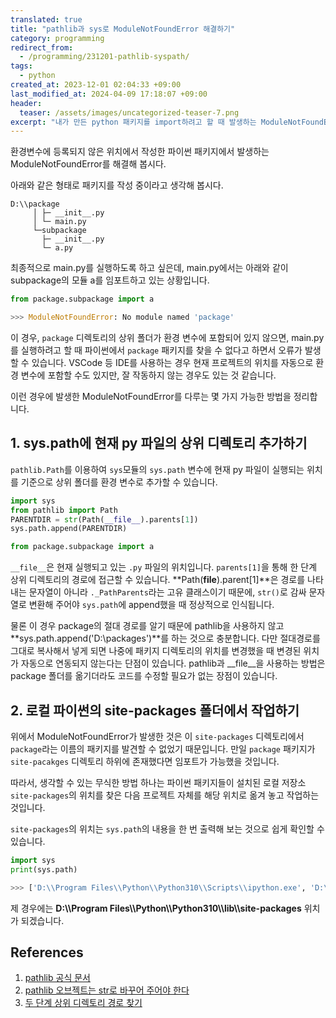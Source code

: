 ```yaml
---
translated: true
title: "pathlib과 sys로 ModuleNotFoundError 해결하기"
category: programming
redirect_from:
  - /programming/231201-pathlib-syspath/
tags:
  - python
created_at: 2023-12-01 02:04:33 +09:00
last_modified_at: 2024-04-09 17:18:07 +09:00
header:
  teaser: /assets/images/uncategorized-teaser-7.png
excerpt: "내가 만든 python 패키지를 import하려고 할 때 발생하는 ModuleNotFoundError 해결하기"
---
```


환경변수에 등록되지 않은 위치에서 작성한 파이썬 패키지에서 발생하는 ModuleNotFoundError를 해결해 봅시다.

아래와 같은 형태로 패키지를 작성 중이라고 생각해 봅시다.

```
D:\\package
     │ ├─ __init__.py
     │ └─ main.py
     └─subpackage
       ├─ __init__.py
       └─ a.py
```

최종적으로 main.py를 실행하도록 하고 싶은데, main.py에서는 아래와 같이 subpackage의 모듈 a를 임포트하고 있는 상황입니다.

```python
from package.subpackage import a

>>> ModuleNotFoundError: No module named 'package'
```

이 경우, `package` 디렉토리의 상위 폴더가 환경 변수에 포함되어 있지 않으면, main.py를 실행하려고 할 때 파이썬에서 `package` 패키지를 찾을 수 없다고 하면서 오류가 발생할 수 있습니다. VSCode 등 IDE를 사용하는 경우 현재 프로젝트의 위치를 자동으로 환경 변수에 포함할 수도 있지만, 잘 작동하지 않는 경우도 있는 것 같습니다.

이런 경우에 발생한 ModuleNotFoundError를 다루는 몇 가지 가능한 방법을 정리합니다. 

## 1. sys.path에 현재 py 파일의 상위 디렉토리 추가하기

`pathlib.Path`를 이용하여 `sys`모듈의 `sys.path` 변수에 현재 py 파일이 실행되는 위치를 기준으로 상위 폴더를 환경 변수로 추가할 수 있습니다.

```python
import sys
from pathlib import Path
PARENTDIR = str(Path(__file__).parents[1])
sys.path.append(PARENTDIR)

from package.subpackage import a
```

`__file__`은 현재 실행되고 있는 `.py` 파일의 위치입니다. `parents[1]`을 통해 한 단계 상위 디렉토리의 경로에 접근할 수 있습니다. **Path(__file__).parent[1]**은 경로를 나타내는 문자열이 아니라 `._PathParents`라는 고유 클래스이기 때문에, `str()`로 감싸 문자열로 변환해 주어야 `sys.path`에 append했을 때 정상적으로 인식됩니다.

물론 이 경우 package의 절대 경로를 알기 때문에 pathlib을 사용하지 않고 **sys.path.append('D:\\packages')**를 하는 것으로 충분합니다. 다만 절대경로를 그대로 복사해서 넣게 되면 나중에 패키지 디렉토리의 위치를 변경했을 때 변경된 위치가 자동으로 연동되지 않는다는 단점이 있습니다. pathlib과 __file__을 사용하는 방법은 package 폴더를 옮기더라도 코드를 수정할 필요가 없는 장점이 있습니다.


## 2. 로컬 파이썬의 site-packages 폴더에서 작업하기

위에서 ModuleNotFoundError가 발생한 것은 이 `site-packages` 디렉토리에서 `package`라는 이름의 패키지를 발견할 수 없었기 때문입니다. 만일 `package` 패키지가 `site-pacakges` 디렉토리 하위에 존재했다면 임포트가 가능했을 것입니다.

따라서, 생각할 수 있는 무식한 방법 하나는 파이썬 패키지들이 설치된 로컬 저장소 `site-packages`의 위치를 찾은 다음 프로젝트 자체를 해당 위치로 옮겨 놓고 작업하는 것입니다.

`site-packages`의 위치는 `sys.path`의 내용을 한 번 출력해 보는 것으로 쉽게 확인할 수 있습니다.

```python
import sys
print(sys.path)

>>> ['D:\\Program Files\\Python\\Python310\\Scripts\\ipython.exe', 'D:\\Program Files\\Python\\Python310\\python310.zip', 'D:\\Program Files\\Python\\Python310\\DLLs', 'D:\\Program Files\\Python\\Python310\\lib', 'D:\\Program Files\\Python\\Python310', '', 'D:\\Program Files\\Python\\Python310\\lib\\site-packages']
```

제 경우에는 **D:\\\Program Files\\\Python\\\Python310\\\lib\\\site-packages** 위치가 되겠습니다.

## References
1. [pathlib 공식 문서](https://docs.python.org/ko/3/library/pathlib.html)
2. [pathlib 오브젝트는 str로 바꾸어 주어야 한다](https://stackoverflow.com/questions/44315815/python-pathlib-path-object-not-converting-to-string)
3. [두 단계 상위 디렉토리 경로 찾기](https://stackoverflow.com/questions/27844088/python-get-directory-two-levels-up)